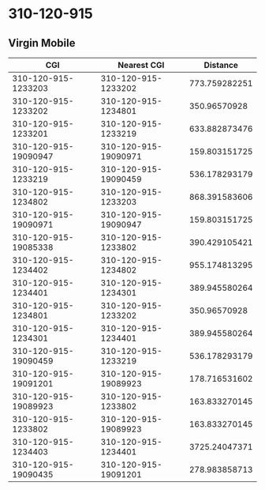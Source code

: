 # 310-120-915
## Virgin Mobile


| CGI | Nearest CGI | Distance |
|-----|-------------|----------|
| 310-120-915-1233203 | 310-120-915-1233202 | 773.759282251 |
| 310-120-915-1233202 | 310-120-915-1234801 | 350.96570928 |
| 310-120-915-1233201 | 310-120-915-1233219 | 633.882873476 |
| 310-120-915-19090947 | 310-120-915-19090971 | 159.803151725 |
| 310-120-915-1233219 | 310-120-915-19090459 | 536.178293179 |
| 310-120-915-1234802 | 310-120-915-1233203 | 868.391583606 |
| 310-120-915-19090971 | 310-120-915-19090947 | 159.803151725 |
| 310-120-915-19085338 | 310-120-915-1233802 | 390.429105421 |
| 310-120-915-1234402 | 310-120-915-1234802 | 955.174813295 |
| 310-120-915-1234401 | 310-120-915-1234301 | 389.945580264 |
| 310-120-915-1234801 | 310-120-915-1233202 | 350.96570928 |
| 310-120-915-1234301 | 310-120-915-1234401 | 389.945580264 |
| 310-120-915-19090459 | 310-120-915-1233219 | 536.178293179 |
| 310-120-915-19091201 | 310-120-915-19089923 | 178.716531602 |
| 310-120-915-19089923 | 310-120-915-1233802 | 163.833270145 |
| 310-120-915-1233802 | 310-120-915-19089923 | 163.833270145 |
| 310-120-915-1234403 | 310-120-915-1234401 | 3725.24047371 |
| 310-120-915-19090435 | 310-120-915-19091201 | 278.983858713 |
